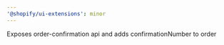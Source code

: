```yaml
---
'@shopify/ui-extensions': minor
---
```


Exposes order-confirmation api and adds confirmationNumber to order
